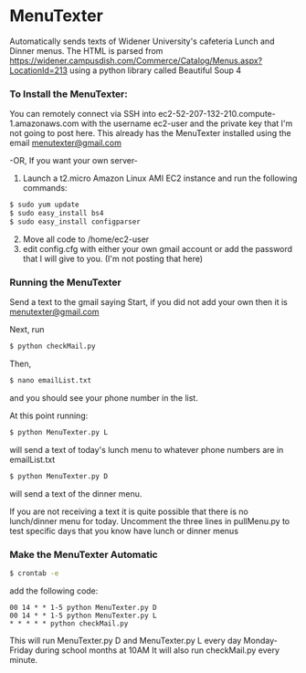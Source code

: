 # MenuTexter
Automatically sends texts of Widener University's cafeteria Lunch and Dinner menus.
The HTML is parsed from https://widener.campusdish.com/Commerce/Catalog/Menus.aspx?LocationId=213 using a python library called Beautiful Soup 4


### To Install the MenuTexter:
You can remotely connect via SSH into ec2-52-207-132-210.compute-1.amazonaws.com with the username ec2-user and the private key that
I'm not going to post here. This already has the MenuTexter installed using the email menutexter@gmail.com 

-OR, If you want your own server-
1. Launch a t2.micro Amazon Linux AMI EC2 instance and run the following commands:
```sh
$ sudo yum update
$ sudo easy_install bs4
$ sudo easy_install configparser
```
2. Move all code to /home/ec2-user
3. edit config.cfg with either your own gmail account or add the password that I will give to you. (I'm not posting that here)

### Running the MenuTexter
Send a text to the gmail saying Start, if you did not add your own then it is menutexter@gmail.com

Next, run 
```sh
$ python checkMail.py 
```
Then,
```sh
$ nano emailList.txt 
```
and you should see your phone number in the list.


At this point running:
```sh
$ python MenuTexter.py L
```
will send a text of today's lunch menu to whatever phone numbers are in emailList.txt

```sh
$ python MenuTexter.py D 
```
will send a text of the dinner menu.

If you are not receiving a text it is quite possible that there is no lunch/dinner menu for today.
Uncomment the three lines in pullMenu.py to test specific days that you know have lunch or dinner menus

### Make the MenuTexter Automatic
```sh
$ crontab -e
```
add the following code:
```
00 14 * * 1-5 python MenuTexter.py D
00 14 * * 1-5 python MenuTexter.py L
* * * * * python checkMail.py
```
This will run MenuTexter.py D and MenuTexter.py L every day Monday-Friday during school months at 10AM
It will also run checkMail.py every minute.
